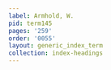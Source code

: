 ```yaml
---
label: Armhold, W.
pid: term145
pages: '259'
order: '0055'
layout: generic_index_term
collection: index-headings
---
```

